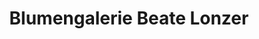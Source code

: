 ---
title: "Blumengalerie Beate Lonzer"
url: /kaltennordheim/blumengalerie-beate-lonzer/
shop: Blumen
---